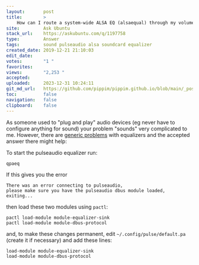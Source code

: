 ```yaml
---
layout:       post
title:        >
    How can I route a system-wide ALSA EQ (alsaequal) through my volume control and connect PulseAudio to it?
site:         Ask Ubuntu
stack_url:    https://askubuntu.com/q/1197758
type:         Answer
tags:         sound pulseaudio alsa soundcard equalizer
created_date: 2019-12-21 21:10:03
edit_date:    
votes:        "1 "
favorites:    
views:        "2,253 "
accepted:     
uploaded:     2023-12-31 10:24:11
git_md_url:   https://github.com/pippim/pippim.github.io/blob/main/_posts/2019/2019-12-21-How-can-I-route-a-system-wide-ALSA-EQ-_alsaequal_-through-my-volume-control-and-connect-PulseAudio-to-it_.md
toc:          false
navigation:   false
clipboard:    false
---
```


As someone used to "plug and play" audio devices (eg never have to configure anything for sound) your problem "sounds" very complicated to me. However, there are [generic problems][1] with equalizers and the accepted answer there might help:

To start the pulseaudio equalizer run:

``` 
qpaeq
```

If this gives you the error

``` 
There was an error connecting to pulseaudio,
please make sure you have the pulseaudio dbus module loaded, exiting...
```

then load these two modules using `pactl`:

``` 
pactl load-module module-equalizer-sink
pactl load-module module-dbus-protocol
```

and, to make these changes permanent, edit `~/.config/pulse/default.pa` (create it if necessary) and add these lines:

``` 
load-module module-equalizer-sink
load-module module-dbus-protocol
```

  [1]: https://askubuntu.com/questions/980876/how-do-i-start-pulseaudio-equalizer

